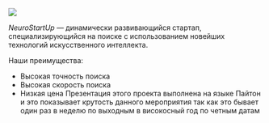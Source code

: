 ![](https://netology-code.github.io/git-homeworks/introduction/assets/logo.png)

*NeuroStartUp* — динамически развивающийся стартап, специализирующийся на поиске с использованием 
 новейших технологий искусственного интеллекта.

Наши преимущества:
* Высокая точность поиска
* Высокая скорость поиска
* Низкая цена
 Презентация этого проекта выполнена на языке Пайтон и это показывает крутость данного мероприятия так как это бывает один раз в неделю по выходным в високосный год по четным датам
 

